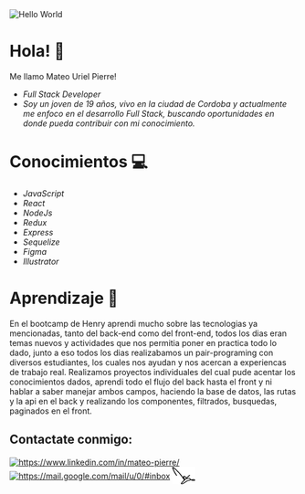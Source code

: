 <img src = 'https://cdn-images-1.medium.com/max/2600/1*0KFB17_NGTPB0XWyc4BSgQ.jpeg' alt = 'Hello World'/>
<h1>Hola! 👋</h1>

Me llamo Mateo Uriel Pierre!
- <i> Full Stack Developer </i>
- <i>Soy un joven de 19 años, vivo en la ciudad de Cordoba y actualmente me enfoco en el desarrollo Full Stack, buscando oportunidades en donde pueda contribuir con mi conocimiento. </i> 

<h1>Conocimientos 💻</h1>

- <i> JavaScript</i>
- <i> React </i>
- <i> NodeJs </i>
- <i> Redux</i>
- <i> Express </i>
- <i> Sequelize </i>
- <i> Figma </i>
- <i> Illustrator </i>

<h1>Aprendizaje 🌱</h1>
En el bootcamp de Henry aprendi mucho sobre las tecnologias ya mencionadas, tanto del back-end como del front-end, todos los dias eran temas nuevos y actividades que nos permitia poner en practica todo lo dado, junto a eso todos los dias realizabamos un pair-programing con diversos estudiantes, los cuales nos ayudan y nos acercan a experiencas de trabajo real. Realizamos proyectos individuales del cual pude acentar los conocimientos dados, aprendi todo el flujo del back hasta el front y ni hablar a saber manejar ambos campos, haciendo la base de datos, las rutas y la api en el back y realizando los componentes, filtrados, busquedas, paginados en el front.
<h2>Contactate conmigo:</h2>
<a href="https://linkedin.com/in/mateo-pierre/" target="_blank"><img align="center" src="https://cdn.jsdelivr.net/npm/simple-icons@3.0.1/icons/linkedin.svg" alt="https://www.linkedin.com/in/mateo-pierre/" height="30" width="40" /></a>
<a href="mailto:minomateo02@gmail.com" target="_blank"><img align="center" src="https://cdn.jsdelivr.net/npm/simple-icons@3.0.1/icons/gmail.svg" alt="https://mail.google.com/mail/u/0/#inbox" height="30" width="40" /></a>
<a href="https://mateoo-pierre.github.io/Website/" target="_blank"><img align="center" src="/firma(1).png" alt="" height="30" width="40" /></a>


